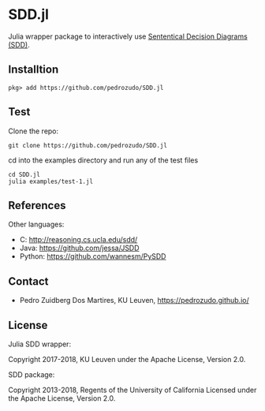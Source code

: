# SDD.jl


Julia wrapper package to interactively use [Sententical Decision Diagrams (SDD)](http://reasoning.cs.ucla.edu/sdd/).


## Installtion

```
pkg> add https://github.com/pedrozudo/SDD.jl
```

## Test
Clone the repo:
```
git clone https://github.com/pedrozudo/SDD.jl
```
cd into the examples directory and run any of the test files
```
cd SDD.jl
julia examples/test-1.jl
```

## References

Other languages:

* C: http://reasoning.cs.ucla.edu/sdd/
* Java: https://github.com/jessa/JSDD
* Python: https://github.com/wannesm/PySDD

## Contact

* Pedro Zuidberg Dos Martires, KU Leuven, https://pedrozudo.github.io/


## License

Julia SDD wrapper:

Copyright 2017-2018, KU Leuven under the Apache License, Version 2.0.


SDD package:

Copyright 2013-2018, Regents of the University of California
Licensed under the Apache License, Version 2.0.
